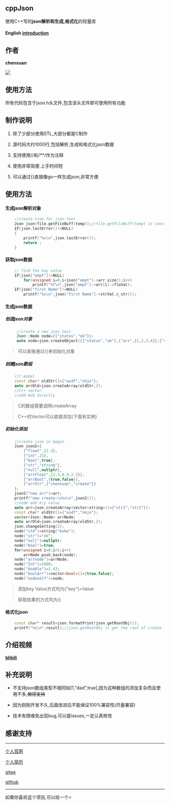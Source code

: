 ## cppJson

使用C++写的**json解析和生成,格式化**的轻量库

#### English [introduction](./README.en.md)

## 作者

**chenxuan**

![](https://i.loli.net/2021/10/25/7pQUDsB12GE4tgx.png)

## 使用方法

所有代码包含于json.h头文件,包含该头文件即可使用所有功能

## 制作说明

1. 除了少部分使用STL,大部分都是C制作

2. 源代码大约1000行,包括解析,生成和格式化json数据

3. 支持使用//和/**/作为注释

4. 使用非常简便.上手时间短

5. 可以通过{}直接像go一样生成json,非常方便

## 使用方法

#### 生成json解析对象

```cpp
    //create tree for json text
    Json json(file.getFileBuff(temp));//file.getFileBuff(temp) is const char*
    if(json.lastError()!=NULL)
    {
        printf("%s\n",json.lastError());
        return ;
    }
```

#### 获取json数据

```cpp
    // find the key value
    if(json["empt"]!=NULL)
        for(unsigned i=0;i<json["empt"]->arr.size();i++)
            printf("%f\n",json["empt"]->arr[i]->floVal);
    if(json["first Name"]!=NULL)
        printf("%s\n",json["first Name"]->strVal.c_str());
```

#### 生成json数据

##### 创造json对象

```cpp
     //create a new json text
     Json::Node node={{"status","ok"}};
     auto node=json.createObject({{"status","ok"},{"arr",{1,2,3,4}},{"strarr",{"we","lpl"}}});
```

> 可以直接通过{}来初始化对象

##### 创建json数组

```cpp
    //C model
    const char* oldStr[]={"asdf","nkjn"};
    auto arrOld=json.createArray(oldStr,2);
    //C++ vector
    //add Add directly
```

> C的数组需要调用createArray
> 
> C++的Vector可以直接添加(下面有实例)

##### 初始化添加

```cpp
    //create json in begin
    Json json2={
        {"float",12.3},
        {"int",23},
        {"bool",true},
        {"str","string"},
        {"null",nullptr},
        {"arrFloat",{2.3,8.9,2.3}},
        {"arrBool",{true,false}},
        {"arrStr",{"chenxuan","create"}}
    };
    json2("new arr")=arr;
    printf("new create:\n%s\n",json2());
    //node add kry value
    auto arr=json.createArray(vector<string>()={"str1","str2"});
    const char* oldStr[]={"asdf","nkjn"};
    vector<Json::Node> arrNode;
    auto arrOld=json.createArray(oldStr,2);
    json.changeSetting(2);
    node("std")=string("koko");
    node("str")="ok";
    node("null")=nullptr;
    node("bool")=true;
    for(unsigned i=0;i<5;i++)
        arrNode.push_back(node);
    node("arrnode")=arrNode;
    node("Int")=1000;
    node("double")=1.43;
    node("boolArr")=vector<bool>()={true,false};
    node("nodeself")=node;
```

>  添加key Value方式均为("key")=Value
> 
> 获取结果的方式均为()

#### 格式化json

```cpp
    const char* result=json.formatPrint(json.getRootObj());
    printf("%s\n",result);//json.getRootObj is get the root of create
```

## 介绍视频

**[blibili](https://www.bilibili.com/video/BV1Nq4y1w7zY?from=search&seid=12628536326241937240&spm_id_from=333.337.0.0)**

## 补充说明

- 不支持json数组类型不相同如[1,"dad",true],因为这种数组的添加复杂而且使用不多,~~懒得支持~~

- 因为刚刚开发不久,后面改进后不能保证100%兼容性(尽量兼容)

- 技术有限难免出现bug,可以提issues,一定认真修改

## 感谢支持

---

[个人官网](http://chenxuanweb.top) 

[个人简历](http://chenxuanweb.top/resume.html) 

[gitee](https://gitee.com/chenxuan520) 

[github](https://github.com/chenxuan520)

---

如果你喜欢这个项目,可以给一个⭐
